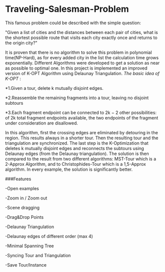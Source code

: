 # Traveling-Salesman-Problem
This famous problem could be described with the simple question:

"Given a list of cities and the distances between each pair of cities, what is the shortest possible route that visits each city exactly once
and returns to the origin city?"

It is proven that there is no algorithm to solve this problem in polynomial time(NP-Hard), as for every added city in the list the calculation time grows exponentially.
Different Algorithms were developed to get a solution as near as possible to optimal one. In this project is implemented an improved version of K-OPT Algorithm using Delaunay Triangulation.
*The basic idea of K-OPT* :

*1.Given a tour, delete k mutually disjoint edges.

*2.Reassemble the remaining fragments into a tour, leaving no disjoint subtours

*3.Each fragment endpoint can be connected to 2k − 2 other possibilities: of 2k total fragment endpoints available, the two endpoints of the fragment under consideration are disallowed.

In this algorithm, first the crossing edges are eliminated by detouring in the region. This results always in a shorter tour. Then the resulting tour and the triangulation are synchronized. The last step is the K-Optimization
that deletes k mutually disjoint edges and reconnects the subtours using Delaunay edges (from the Delaunay triangulation). The solution is then compared to the result from two different algorithms: MST-Tour which is a 2-Approx Algorithm,
and to Christophides-Tour which is a 1,5-Approx algorithm. In every example, the solution is significantly better.

###Features

-Open examples

-Zoom in / Zoom out

-Scene dragging 

-Drag&Drop Points 

-Delaunay Triangulation

-Delaunay edges of different order (max 4)

-Minimal Spanning Tree

-Syncing Tour and Triangulation

-Save Tour/Instance

